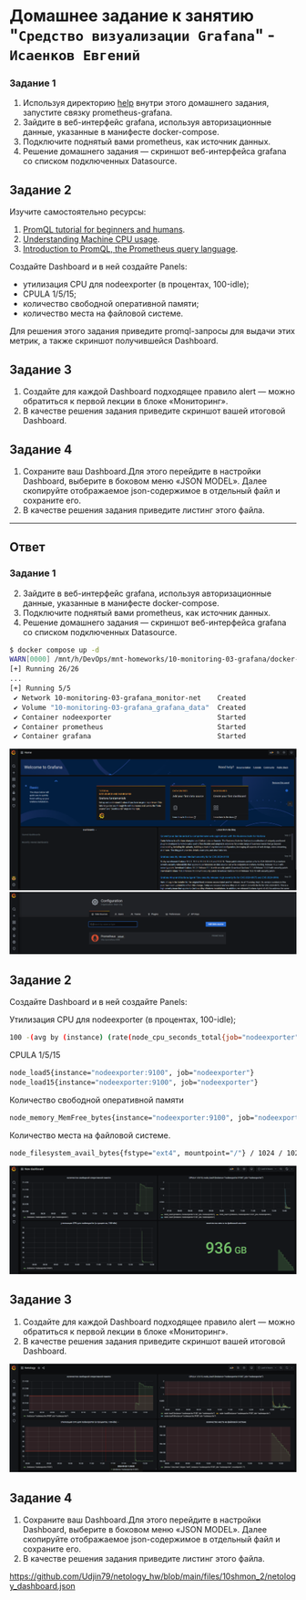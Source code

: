 # Домашнее задание к занятию "`Средство визуализации Grafana`" - `Исаенков Евгений`

### Задание 1

1. Используя директорию [help](./help) внутри этого домашнего задания, запустите связку prometheus-grafana.
2. Зайдите в веб-интерфейс grafana, используя авторизационные данные, указанные в манифесте docker-compose.
3. Подключите поднятый вами prometheus, как источник данных.
4. Решение домашнего задания — скриншот веб-интерфейса grafana со списком подключенных Datasource.

## Задание 2

Изучите самостоятельно ресурсы:

1. [PromQL tutorial for beginners and humans](https://valyala.medium.com/promql-tutorial-for-beginners-9ab455142085).
2. [Understanding Machine CPU usage](https://www.robustperception.io/understanding-machine-cpu-usage).
3. [Introduction to PromQL, the Prometheus query language](https://grafana.com/blog/2020/02/04/introduction-to-promql-the-prometheus-query-language/).

Создайте Dashboard и в ней создайте Panels:

- утилизация CPU для nodeexporter (в процентах, 100-idle);
- CPULA 1/5/15;
- количество свободной оперативной памяти;
- количество места на файловой системе.

Для решения этого задания приведите promql-запросы для выдачи этих метрик, а также скриншот получившейся Dashboard.

## Задание 3

1. Создайте для каждой Dashboard подходящее правило alert — можно обратиться к первой лекции в блоке «Мониторинг».
2. В качестве решения задания приведите скриншот вашей итоговой Dashboard.

## Задание 4

1. Сохраните ваш Dashboard.Для этого перейдите в настройки Dashboard, выберите в боковом меню «JSON MODEL». Далее скопируйте отображаемое json-содержимое в отдельный файл и сохраните его.
2. В качестве решения задания приведите листинг этого файла.

---

## Ответ

### Задание 1

2. Зайдите в веб-интерфейс grafana, используя авторизационные данные, указанные в манифесте docker-compose.
3. Подключите поднятый вами prometheus, как источник данных.
4. Решение домашнего задания — скриншот веб-интерфейса grafana со списком подключенных Datasource.

```bash
$ docker compose up -d
WARN[0000] /mnt/h/DevOps/mnt-homeworks/10-monitoring-03-grafana/docker-compose.yml: the attribute `version` is obsolete, it will be ignored, please remove it to avoid potential confusion
[+] Running 26/26
...
[+] Running 5/5
 ✔ Network 10-monitoring-03-grafana_monitor-net    Created                                                                                                                                                                        21.1s
 ✔ Volume "10-monitoring-03-grafana_grafana_data"  Created                                                                                                                                                                         0.1s
 ✔ Container nodeexporter                          Started                                                                                                                                                                         2.5s
 ✔ Container prometheus                            Started                                                                                                                                                                         2.9s
 ✔ Container grafana                               Started                                                                                                                                                                         3.6s
```

![Название скриншота 1](https://github.com/Udjin79/netology_hw/blob/main/img/10shmon2_1.png?raw=true)
![Название скриншота 2](https://github.com/Udjin79/netology_hw/blob/main/img/10shmon2_2.png?raw=true)

## Задание 2

Создайте Dashboard и в ней создайте Panels:

Утилизация CPU для nodeexporter (в процентах, 100-idle);
```bash
100 -(avg by (instance) (rate(node_cpu_seconds_total{job="nodeexporter",mode="idle"}[1m])) * 100)
```

CPULA 1/5/15
```bash
node_load5{instance="nodeexporter:9100", job="nodeexporter"}
node_load15{instance="nodeexporter:9100", job="nodeexporter"}
```

Количество свободной оперативной памяти
```bash
node_memory_MemFree_bytes{instance="nodeexporter:9100", job="nodeexporter"} / 1024 / 1024 / 1024
```

Количество места на файловой системе.
```bash
node_filesystem_avail_bytes{fstype="ext4", mountpoint="/"} / 1024 / 1024 / 1024
```

![Название скриншота 3](https://github.com/Udjin79/netology_hw/blob/main/img/10shmon2_3.png?raw=true)

## Задание 3

1. Создайте для каждой Dashboard подходящее правило alert — можно обратиться к первой лекции в блоке «Мониторинг».
2. В качестве решения задания приведите скриншот вашей итоговой Dashboard.

![Название скриншота 4](https://github.com/Udjin79/netology_hw/blob/main/img/10shmon2_4.png?raw=true)

## Задание 4

1. Сохраните ваш Dashboard.Для этого перейдите в настройки Dashboard, выберите в боковом меню «JSON MODEL». Далее скопируйте отображаемое json-содержимое в отдельный файл и сохраните его.
2. В качестве решения задания приведите листинг этого файла.

https://github.com/Udjin79/netology_hw/blob/main/files/10shmon_2/netology_dashboard.json

